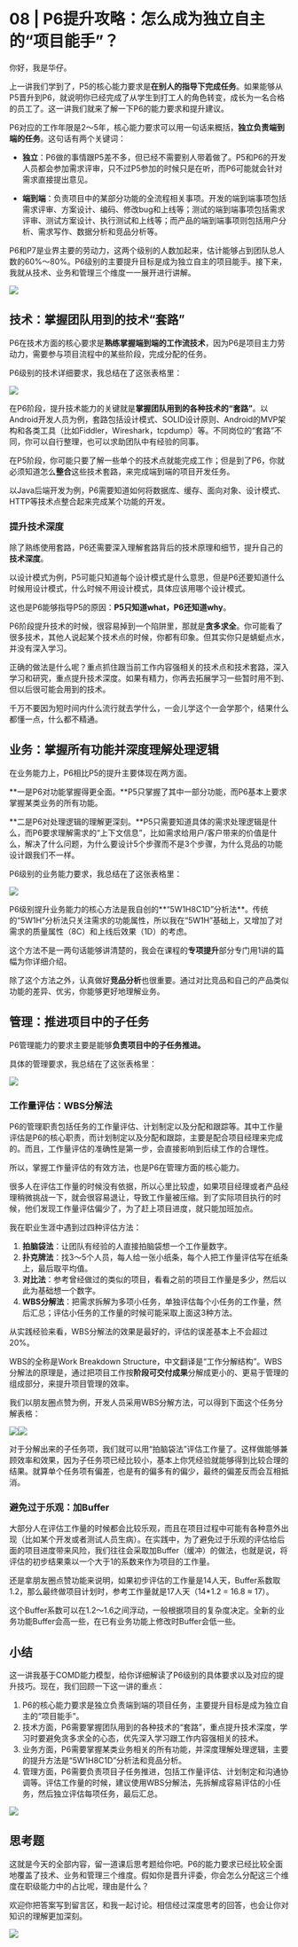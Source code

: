 # 08 \| P6提升攻略：怎么成为独立自主的“项目能手”？

你好，我是华仔。

上一讲我们学到了，P5的核心能力要求是**在别人的指导下完成任务**。如果能够从P5晋升到P6，就说明你已经完成了从学生到打工人的角色转变，成长为一名合格的员工了。这一讲我们就来了解一下P6的能力要求和提升建议。

P6对应的工作年限是2～5年，核心能力要求可以用一句话来概括，**独立负责端到端的任务**。这句话有两个关键词：

- **独立**：P6做的事情跟P5差不多，但已经不需要别人带着做了。P5和P6的开发人员都会参加需求评审，只不过P5参加的时候只是在听，而P6可能就会针对需求直接提出意见。

- **端到端**：负责项目中的某部分功能的全流程相关事项。开发的端到端事项包括需求评审、方案设计、编码、修改bug和上线等；测试的端到端事项包括需求评审、测试方案设计、执行测试和上线等；而产品的端到端事项则包括用户分析、需求写作、数据分析和竞品分析等。


<!-- -->

P6和P7是业界主要的劳动力，这两个级别的人数加起来，估计能够占到团队总人数的60%～80%。P6级别的主要提升目标是成为独立自主的项目能手。接下来，我就从技术、业务和管理三个维度一一展开进行讲解。<br>

![](<https://static001.geekbang.org/resource/image/05/1d/050d31ef60697972ea06a5f8ed73031d.jpg>)

## 技术：掌握团队用到的技术“套路”

P6在技术方面的核心要求是**熟练掌握端到端的工作流技术**，因为P6是项目主力劳动力，需要参与项目流程中的某些阶段，完成分配的任务。

<!-- [[[read_end]]] -->

P6级别的技术详细要求，我总结在了这张表格里：<br>

![](<https://static001.geekbang.org/resource/image/fc/02/fc9160abecdc9c26b730d3aa2bbe5b02.jpg>)

在P6阶段，提升技术能力的关键就是**掌握团队用到的各种技术的“套路”**。以Android开发人员为例，套路包括设计模式、SOLID设计原则、Android的MVP架构和各类工具（比如Fiddler，Wireshark，tcpdump）等。不同岗位的“套路”不同，你可以自行整理，也可以求助团队中有经验的同事。

在P5阶段，你可能只要了解一些单个的技术点就能完成工作；但是到了P6，你就必须知道怎么**整合**这些技术套路，来完成端到端的项目开发任务。

以Java后端开发为例，P6需要知道如何将数据库、缓存、面向对象、设计模式、HTTP等技术点整合起来完成某个功能的开发。

### 提升技术深度

除了熟练使用套路，P6还需要深入理解套路背后的技术原理和细节，提升自己的**技术深度**。

以设计模式为例，P5可能只知道每个设计模式是什么意思，但是P6还要知道什么时候用设计模式，什么时候不用设计模式，具体应该用哪个设计模式。

这也是P6能够指导P5的原因：**P5只知道what，P6还知道why**。

P6阶段提升技术的时候，很容易掉到一个陷阱里，那就是**贪多求全**。你可能看了很多技术，其他人说起某个技术点的时候，你都有印象。但其实你只是蜻蜓点水，并没有深入学习。

正确的做法是什么呢？重点抓住跟当前工作内容强相关的技术点和技术套路，深入学习和研究，重点提升技术深度。如果有精力，你再去拓展学习一些暂时用不到、但以后很可能会用到的技术。

千万不要因为短时间内什么流行就去学什么，一会儿学这个一会学那个，结果什么都懂一点，什么都不精通。

## 业务：掌握所有功能并深度理解处理逻辑

在业务能力上，P6相比P5的提升主要体现在两方面。

**一是P6对功能掌握得更全面。**P5只掌握了其中一部分功能，而P6基本上要求掌握某类业务的所有功能。

**二是P6对处理逻辑的理解更深刻。**P5只需要知道具体的需求处理逻辑是什么，而P6要求理解需求的“上下文信息”，比如需求给用户/客户带来的价值是什么，解决了什么问题，为什么要设计5个步骤而不是3个步骤，为什么竞品的功能设计跟我们不一样。

P6级别的业务能力要求，我总结在了这张表格里：<br>

![](<https://static001.geekbang.org/resource/image/22/e7/2290b770eb4292c3ceb1dc0c0ac680e7.jpg>)

P6级别提升业务能力的核心方法是我自创的**“5W1H8C1D”分析法**。传统的“5W1H”分析法只关注需求的功能属性，所以我在“5W1H”基础上，又增加了对需求的质量属性（8C）和上线后效果（1D）的考虑。

这个方法不是一两句话能够讲清楚的，我会在课程的**专项提升**部分专门用1讲的篇幅为你详细介绍。

除了这个方法之外，认真做好**竞品分析**也很重要。通过对比竞品和自己的产品类似功能的差异、优劣，你能够更好地理解业务。

## 管理：推进项目中的子任务

P6管理能力的要求主要是能够**负责项目中的子任务推进。**

具体的管理要求，我总结在了这张表格里：<br>

![](<https://static001.geekbang.org/resource/image/52/b6/52fb8ed841cayy1efd42d41c375238b6.jpg>)

### 工作量评估：WBS分解法

P6的管理职责包括任务的工作量评估、计划制定以及分配和跟踪等。其中工作量评估是P6的核心职责，而计划制定以及分配和跟踪，主要是配合项目经理来完成的。而且，工作量评估的准确性是第一步，会直接影响到后续工作的合理性。

所以，掌握工作量评估的有效方法，也是P6在管理方面的核心能力。

很多人在评估工作量的时候没有依据，所以心里比较虚，如果项目经理或者产品经理稍微挑战一下，就会很容易退让，导致工作量被压缩。到了实际项目执行的时候，他们发现工作量评估偏少了，为了赶上项目进度，就只能加班加点。

我在职业生涯中遇到过四种评估方法：

1. **拍脑袋法**：让团队有经验的人直接拍脑袋想一个工作量数字。
2. **扑克牌法**：找3～5个人员，每人给一张小纸条，每个人把工作量评估写在纸条上，最后取平均值。
3. **对比法**：参考曾经做过的类似的项目，看看之前的项目工作量是多少，然后以此为基础想一个数字。
4. **WBS分解法**：把需求拆解为多项小任务，单独评估每个小任务的工作量，然后汇总；评估小任务的工作量的时候可能采取上面这3种方法。

<!-- -->

从实践经验来看，WBS分解法的效果是最好的，评估的误差基本上不会超过20%。

WBS的全称是Work Breakdown Structure，中文翻译是“工作分解结构”。WBS分解法的原理是，通过把项目工作按**阶段可交付成果**分解成更小的、更易于管理的组成部分，来提升项目管理的效率。

我们以朋友圈点赞为例，开发人员采用WBS分解方法，可以得到下面这个任务分解表格：

![](<https://static001.geekbang.org/resource/image/71/2a/71fa7dec065718a574c04788bayy7d2a.jpg>)![](<https://static001.geekbang.org/resource/image/2d/a8/2d347f7d1cde0527b61af684f1771ba8.jpg>)

对于分解出来的子任务项，我们就可以用“拍脑袋法”评估工作量了。这样做能够兼顾效率和效果，因为子任务项已经比较小，基本上你凭经验就能够得到比较合理的结果。就算单个任务项有偏差，也是有的偏多有的偏少，最终的偏差反而会互相抵消。

### 避免过于乐观：加Buffer

大部分人在评估工作量的时候都会比较乐观，而且在项目过程中可能有各种意外出现（比如某个开发或者测试人员生病）。在实践中，为了避免过于乐观的评估给后面的项目进度带来风险，我们往往会采取加Buffer（缓冲）的做法，也就是说，将评估的初步结果乘以一个大于1的系数来作为项目的工作量。

还是拿朋友圈点赞功能来说明，如果初步评估的工作量是14人天，Buffer系数取1.2，那么最终做项目计划时，参考工作量就是17人天（14\*1.2 = 16.8 ≈ 17）。

这个Buffer系数可以在1.2～1.6之间浮动，一般根据项目的复杂度决定。全新的业务功能Buffer会高一些，在已有业务功能上修改时Buffer会低一些。

## 小结

这一讲我基于COMD能力模型，给你详细解读了P6级别的具体要求以及对应的提升技巧。现在，我们回顾一下这一讲的重点：

1. P6的核心能力要求是独立负责端到端的项目任务，主要提升目标是成为独立自主的“项目能手”。
2. 技术方面，P6需要掌握团队用到的各种技术的“套路”，重点提升技术深度，学习时要避免贪多求全的心态，优先深入学习跟工作内容强相关的技术。
3. 业务方面，P6需要掌握某类业务相关的所有功能，并深度理解处理逻辑，主要的提升方法是“5W1H8C1D”分析法和竞品分析。
4. 管理方面，P6需要负责项目子任务推进，包括工作量评估、计划制定和沟通协调等。评估工作量的时候，建议使用WBS分解法，先拆解成容易评估的小任务，然后独立评估每项任务，最后汇总。

<!-- -->

![](<https://static001.geekbang.org/resource/image/61/dc/6125c35396c1f8742b4bedb6a7ddd2dc.jpg>)

## 思考题

这就是今天的全部内容，留一道课后思考题给你吧。P6的能力要求已经比较全面地覆盖了技术、业务和管理三个维度。假如你是晋升评委，你会怎么分配这三个维度在职级能力中的占比呢，理由是什么？

欢迎你把答案写到留言区，和我一起讨论。相信经过深度思考的回答，也会让你对知识的理解更加深刻。

![](<https://static001.geekbang.org/resource/image/34/2f/34151e4ae91f1fcce05d781936a3162f.jpeg>)

